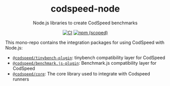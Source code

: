 <div align="center">
<h1>codspeed-node</h1>

Node.js libraries to create CodSpeed benchmarks

[![CI](https://github.com/CodSpeedHQ/codspeed-node/actions/workflows/ci.yml/badge.svg)](https://github.com/CodSpeedHQ/codspeed-node/actions/workflows/ci.yml)
[![npm (scoped)](https://img.shields.io/npm/v/@codspeed/core)](https://www.npmjs.com/org/codspeed)

</div>

This mono-repo contains the integration packages for using CodSpeed with Node.js:

- [`@codspeed/tinybench-plugin`](./packages/tinybench-plugin): tinybench compatibility layer for CodSpeed
- [`@codspeed/benchmark.js-plugin`](./packages/benchmark.js-plugin): Benchmark.js compatibility layer for CodSpeed
- [`@codspeed/core`](./packages/core): The core library used to integrate with Codspeed runners
